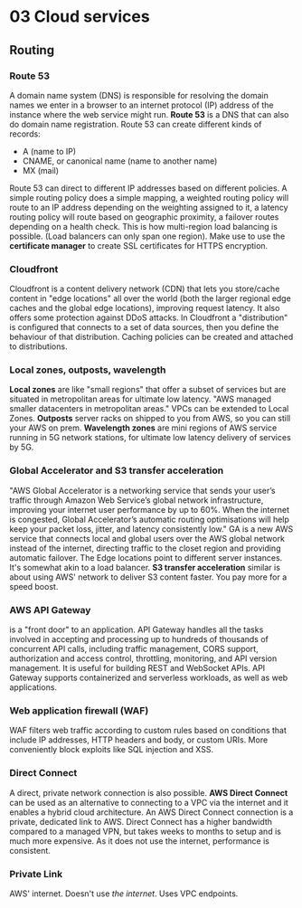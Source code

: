 # 03 Cloud services

## Routing

### Route 53

A domain name system (DNS) is responsible for resolving the domain names we enter in a browser to an internet protocol (IP) address of the instance where the web service might run. **Route 53** is a DNS that can also do domain name registration. Route 53 can create different kinds of records:

- A (name to IP)
- CNAME, or canonical name (name to another name)
- MX (mail)

Route 53 can direct to different IP addresses based on different policies. A simple routing policy does a simple mapping, a weighted routing policy will route to an IP address depending on the weighting assigned to it, a latency routing policy will route based on geographic proximity, a failover routes depending on a health check. This is how multi-region load balancing is possible. (Load balancers can only span one region). Make use to use the **certificate manager** to create SSL certificates for HTTPS encryption.

### Cloudfront

Cloudfront is a content delivery network (CDN) that lets you store/cache content in "edge locations" all over the world (both the larger regional edge caches and the global edge locations), improving request latency. It also offers some protection against DDoS attacks.
In Cloudfront a "distribution" is configured that connects to a set of data sources, then you define the behaviour of that distribution. Caching policies can be created and attached to distributions.

### Local zones, outposts, wavelength

**Local zones** are like "small regions" that offer a subset of services but are situated in metropolitan areas for ultimate low latency. "AWS managed smaller datacenters in metropolitan areas." VPCs can be extended to Local Zones. **Outposts** server racks on shipped to you from AWS, so you can still your AWS on prem. **Wavelength zones** are mini regions of AWS service running in 5G network stations, for ultimate low latency delivery of services by 5G.

### Global Accelerator and S3 transfer acceleration

"AWS Global Accelerator is a networking service that sends your user’s traffic through Amazon Web Service’s global network infrastructure, improving your internet user performance by up to 60%. When the internet is congested, Global Accelerator’s automatic routing optimisations will help keep your packet loss, jitter, and latency consistently low." GA is a new AWS service that connects local and global users over the AWS global network instead of the internet, directing traffic to the closet region and providing automatic failover. The Edge locations point to different server instances. It's somewhat akin to a load balancer. **S3 transfer acceleration** similar is about using AWS' network to deliver S3 content faster. You pay more for a speed boost.

### AWS API Gateway

is a "front door" to an application. API Gateway handles all the tasks involved in accepting and processing up to hundreds of thousands of concurrent API calls, including traffic management, CORS support, authorization and access control, throttling, monitoring, and API version management. It is useful for building REST and WebSocket APIs.
API Gateway supports containerized and serverless workloads, as well as web applications.

### Web application firewall (WAF)

WAF filters web traffic according to custom rules based on conditions that include IP addresses, HTTP headers and body, or custom URIs. More conveniently block exploits like SQL injection and XSS.

### Direct Connect

A direct, private network connection is also possible. **AWS Direct Connect** can be used as an alternative to connecting to a VPC via the internet and it enables a hybrid cloud architecture. An AWS Direct Connect connection is a private, dedicated link to AWS. Direct Connect has a higher bandwidth compared to a managed VPN, but takes weeks to months to setup and is much more expensive. As it does not use the internet, performance is consistent.

### Private Link

AWS' internet. Doesn't use _the internet_. Uses VPC endpoints.